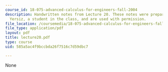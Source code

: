 ```yaml
---
course_id: 18-075-advanced-calculus-for-engineers-fall-2004
description: Handwritten notes from Lecture 20. These notes were prepared by Melike
  Yersiz, a student in the class, and are used with permission.
file_location: /coursemedia/18-075-advanced-calculus-for-engineers-fall-2004/585a5ac4f9bccbda26f7516c7d59dbc7_lecture20.pdf
file_type: application/pdf
layout: pdf
title: lecture20.pdf
type: course
uid: 585a5ac4f9bccbda26f7516c7d59dbc7

---
```

None